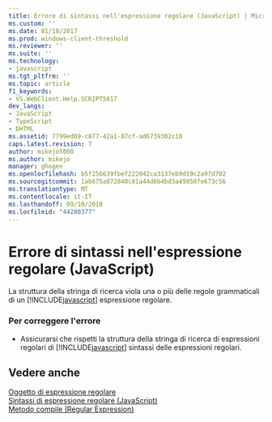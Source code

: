 ```yaml
---
title: Errore di sintassi nell'espressione regolare (JavaScript) | Microsoft Docs
ms.custom: ''
ms.date: 01/18/2017
ms.prod: windows-client-threshold
ms.reviewer: ''
ms.suite: ''
ms.technology:
- javascript
ms.tgt_pltfrm: ''
ms.topic: article
f1_keywords:
- VS.WebClient.Help.SCRIPT5017
dev_langs:
- JavaScript
- TypeScript
- DHTML
ms.assetid: 7799ed69-c877-42a1-87cf-ad6739302c10
caps.latest.revision: 7
author: mikejo5000
ms.author: mikejo
manager: ghogen
ms.openlocfilehash: b5f256639fbef222042ca3137eb9d19c2a97d702
ms.sourcegitcommit: 1ab675a872848c81a44d6b4bd3a49958fe673c56
ms.translationtype: MT
ms.contentlocale: it-IT
ms.lasthandoff: 09/10/2018
ms.locfileid: "44280377"
---
```

# <a name="syntax-error-in-regular-expression-javascript"></a>Errore di sintassi nell'espressione regolare (JavaScript)
La struttura della stringa di ricerca viola una o più delle regole grammaticali di un [!INCLUDE[javascript](../../javascript/includes/javascript-md.md)] espressione regolare.  
  
### <a name="to-correct-this-error"></a>Per correggere l'errore  
  
-   Assicurarsi che rispetti la struttura della stringa di ricerca di espressioni regolari di [!INCLUDE[javascript](../../javascript/includes/javascript-md.md)] sintassi delle espressioni regolari.  
  
## <a name="see-also"></a>Vedere anche  
 [Oggetto di espressione regolare](../../javascript/reference/regular-expression-object-javascript.md)   
 [Sintassi di espressione regolare (JavaScript)](https://msdn.microsoft.com/library/1400241x)   
 [Metodo compile (Regular Expression)](../../javascript/reference/compile-method-regular-expression-javascript.md)